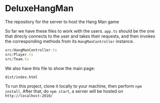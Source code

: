 # DeluxeHangMan
The repository for the server to host the Hang Man game

So far we have these files to work with the users. ```app.ts``` should be the one that direcly connects to the user and takes their requests, and then invokes the corresponding methods from its ```HangManController``` instance.

```src/app.ts
src/HangManController.ts
src/Player.ts
src/Team.ts
```
We also have this file to show the main page:

```dist/index.html```

To run this project, clone it locally to your machine, then perform ```npm install```. After that, do ```npm start```, a server will be hosted on ```http://localhost:2010/```
